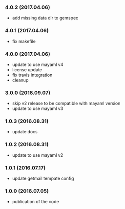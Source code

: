 ### 4.0.2 (2017.04.06)

* add missing data dir to gemspec

### 4.0.1 (2017.04.06)

* fix makefile

### 4.0.0 (2017.04.06)

* update to use mayaml v4
* license update
* fix travis integration
* cleanup

### 3.0.0 (2016.09.07)

* skip v2 release to be compatible with mayaml version
* update to use mayaml v3

### 1.0.3 (2016.08.31)

* update docs

### 1.0.2 (2016.08.31)

* update to use mayaml v2

### 1.0.1 (2016.07.17)

* update getmail tempate config

### 1.0.0 (2016.07.05)

* publication of the code
